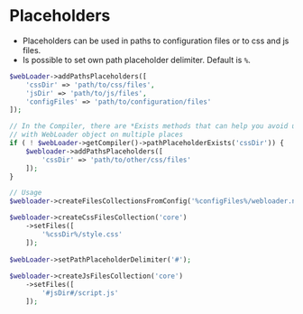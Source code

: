 # Placeholders
- Placeholders can be used in paths to configuration files or to css and js files.
- Is possible to set own path placeholder delimiter. Default is `%`.

````php
$webLoader->addPathsPlaceholders([
    'cssDir' => 'path/to/css/files',
    'jsDir' => 'path/to/js/files',
    'configFiles' => 'path/to/configuration/files'
]);

// In the Compiler, there are *Exists methods that can help you avoid unwanted exceptions when working 
// with WebLoader object on multiple places
if ( ! $webLoader->getCompiler()->pathPlaceholderExists('cssDir')) {
    $webloader->addPathsPlaceholders([
        'cssDir' => 'path/to/other/css/files'
    ]);
}

// Usage
$webloader->createFilesCollectionsFromConfig('%configFiles%/webloader.neon');

$webloader->createCssFilesCollection('core')
    ->setFiles([
        '%cssDir%/style.css'
    ]);
    
$webLoader->setPathPlaceholderDelimiter('#');
    
$webloader->createJsFilesCollection('core')
    ->setFiles([
        '#jsDir#/script.js'
    ]);
````
